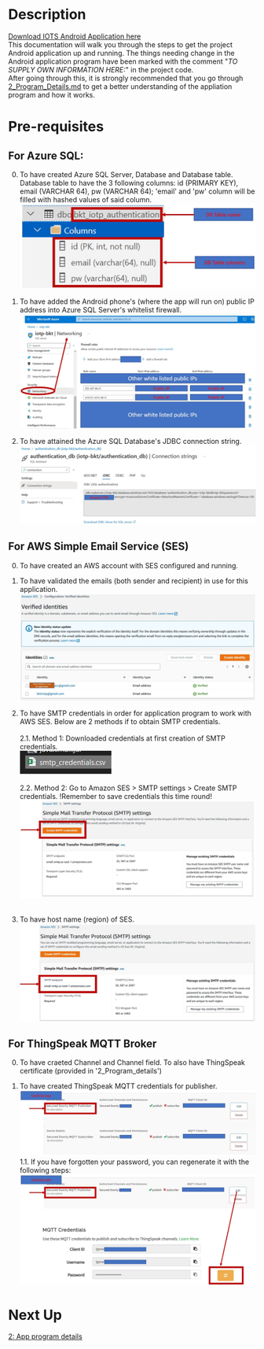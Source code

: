 # Description
[Download IOTS Android Application here](https://drive.google.com/file/d/1lt_sVxwXx9BxRc4miKnFxNaIaSUVVnR7/view?usp=share_link)</br>
This documentation will walk you through the steps to get the project Android application up and running. The things needing change in the Android application program have been marked with the comment "*TO SUPPLY OWN INFORMATION HERE:*" in the project code.</br>
After going through this, it is strongly recommended that you go through [2_Program_Details.md](2_Program_Details.md) to get a better understanding of the appliation program and how it works.

# Pre-requisites
## For Azure SQL:
0. To have created Azure SQL Server, Database and Database table. Database table to have the 3 following columns: id (PRIMARY KEY), email (VARCHAR 64), pw (VARCHAR 64); 'email' and 'pw' column will be filled with hashed values of said column.
![Azure SQL DB Table with Columns](Img/Azure_DBtableCOLUMN.JPG)

1. To have added the Android phone's (where the app will run on) public IP address into Azure SQL Server's whitelist firewall.
![Azure SQL Server whitelist firewall](Img/Azure_Public_IP.JPG)

2. To have attained the Azure SQL Database's JDBC connection string.
![Azure SQL DB connection string](Img/Azure_connectionString.JPG) 

## For AWS Simple Email Service (SES)
0. To have created an AWS account with SES configured and running.

1. To have validated the emails (both sender and recipient) in use for this application.
![AWS SES Validated Identities](Img/AWSses_validatedIdentities.JPG)

2. To have SMTP credentials in order for application program to work with AWS SES. Below are 2 methods if to obtain SMTP credentials. </br></br>
2.1. Method 1: Downloaded credentials at first creation of SMTP credentials.</br>
![AWS SES SMTP Credentials](Img/Azure_SMTPCredential.JPG) </br></br>
2.2. Method 2: Go to Amazon SES > SMTP settings > Create SMTP credentials. !Remember to save credentials this time round! </br>
![AWS SES SMTP Credential Creation](Img/Azure_SMTPCredentialCreation.JPG) </br></br>

3. To have host name (region) of SES.
![AWS SES SMTP Region](Img/Azure_region.JPG)

## For ThingSpeak MQTT Broker
0. To have craeted Channel and Channel field. To also have ThingSpeak certificate (provided in '2_Program_details')

1. To have created ThingSpeak MQTT credentials for publisher.
![ThingSpeak credentials created](Img/Thingspeak_createdCred.JPG)
1.1. If you have forgotten your password, you can regenerate it with the following steps:
![ThingSpeak credentials regeneration](Img/Azure_SMTPCredentialRegen.JPG)

# Next Up
[2: App program details](2_App_program_details.md)
